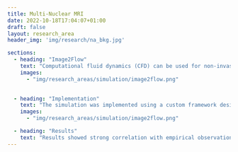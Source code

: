 ```yaml
---
title: Multi-Nuclear MRI
date: 2022-10-18T17:04:07+01:00
draft: false
layout: research_area
header_img: 'img/research/na_bkg.jpg'

sections:
  - heading: "Image2Flow"
    text: "Computational fluid dynamics (CFD) can be used for non-invasive evaluation of hemodynamics. However, its routine use is limited by labor-intensive manual segmentation, CFD mesh creation, and time-consuming simulation. This study aims to train a deep learning model to both generate patient-specific volume-meshes of the pulmonary artery from 3D cardiac MRI data and directly estimate CFD flow fields. This proof-of-concept study used 135 3D cardiac MRIs from both a public and private dataset. The pulmonary arteries in the MRIs were manually segmented and converted into volume-meshes. CFD simulations were performed on ground truth meshes and interpolated onto point-point correspondent meshes to create the ground truth dataset. The dataset was split 110/10/15 for training, validation, and testing. Image2Flow, a hybrid image and graph convolutional neural network, was trained to transform a pulmonary artery template to patient-specific anatomy and CFD values, taking a specific inlet velocity as an additional input. Image2Flow was evaluated in terms of segmentation, and the accuracy of predicted CFD was assessed using node-wise comparisons. In addition, the ability of Image2Flow to respond to increasing inlet velocities was also evaluated. Image2Flow achieved excellent segmentation accuracy with a median Dice score of 0.91 (IQR: 0.86–0.92). The median node-wise normalized absolute error for pressure and velocity magnitude was 11.75% (IQR: 9.60–15.30%) and 9.90% (IQR: 8.47–11.90), respectively. "
    images:
      - "img/research_areas/simulation/image2flow.png"
      

  - heading: "Implementation"
    text: "The simulation was implemented using a custom framework designed for scalability."
    images:
      - "img/research_areas/simulation/image2flow.png"

  - heading: "Results"
    text: "Results showed strong correlation with empirical observations under controlled conditions."
---
```

